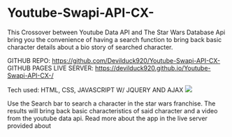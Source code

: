 # Youtube-Swapi-API-CX-
This Crossover between Youtube Data API and The Star Wars Database Api bring you the convenience of having a search function to bring back basic character details about a bio story of searched character. 

GITHUB REPO:           https://github.com/Devilduck920/Youtube-Swapi-API-CX-
GITHUB PAGES LIVE SERVER: https://devilduck920.github.io/Youtube-Swapi-API-CX-/

Tech used:  HTML, CSS, JAVASCRIPT W/ JQUERY AND AJAX
![](https://github.com/Devilduck920/portfolio/blob/master/images/starWarsImage.jpg)

Use the Search bar to search a character in the star wars franchise. The results will bring back basic characteristics of said character and a video from the youtube data api. Read more about the app in the live server provided about
